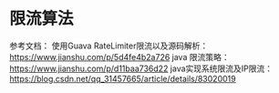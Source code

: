 # 限流算法
参考文档：
使用Guava RateLimiter限流以及源码解析：https://www.jianshu.com/p/5d4fe4b2a726
java 限流策略：https://www.jianshu.com/p/d11baa736d22
java实现系统限流及IP限流：https://blog.csdn.net/qq_31457665/article/details/83020019